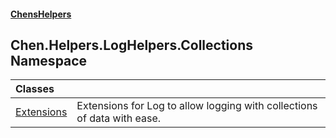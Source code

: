 
#### [ChensHelpers](index 'index')

## Chen.Helpers.LogHelpers.Collections Namespace

| Classes | |
| :--- | :--- |
| [Extensions](Chen_Helpers_LogHelpers_Collections_Extensions 'Chen.Helpers.LogHelpers.Collections.Extensions') | Extensions for Log to allow logging with collections of data with ease.<br/> |
